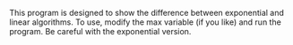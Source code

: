 This program is designed to show the difference between exponential and linear algorithms.
To use, modify the max variable (if you like) and run the program. Be careful with the exponential version.
